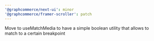 ```yaml
---
'@graphcommerce/next-ui': minor
'@graphcommerce/framer-scroller': patch
---
```


Move to useMatchMedia to have a simple boolean utility that allows to match to a certain breakpoint
